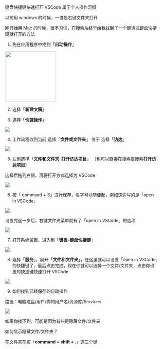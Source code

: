 键盘快捷键快速打开 VSCode 属于个人操作习惯

以前用 windows 的时候，一直是右键文件夹打开

刚开始用 Mac 的时候，很不习惯，在搜索后终于给我找到了一个能通过键盘快捷键就打开的方法

1. 先在应用程序中找到「**自动操作**」

<img src="/imgs/tips/open-vscode-1.png" width="165" />

2. 选择「**新建文稿**」

3. 选择「**快速操作**」

<img src="/imgs/tips/open-vscode-2.png"  />

4. 工作流程收到当前 选择「**文件或文件夹**」
   位于 选择「**访达**」

<img src="/imgs/tips/open-vscode-3.png"  />

5. 左侧选择「**文件和文件夹**-**打开访达项目**」
   （也可以直接在搜索框搜索**打开访达项目**）

选择后拖到右侧，再将打开方式选择为 VSCode

<img src="/imgs/tips/open-vscode-4.png"  />

6. 按「 command + S」进行保存，名字可以随便起，例如这边写的是「open in VSCode」

<img src="/imgs/tips/open-vscode-5.png"  />

设置完这一步后，右键文件夹菜单就有了「open in VSCode」的选项

<img src="/imgs/tips/open-vscode-6.png"  />

7. 打开系统设置，进入到「**键盘**-**键盘快捷键**」

<img src="/imgs/tips/keyboard-shortcut.png"  />

8. 选择「**服务**」，展开「**文件和文件夹**」，在这里就可以设置「open in VSCode」的快捷键了，最后点击完成，现在你就可以选择一个文件/文件夹，点击你设置的快捷键快速打开 VSCode

<img src="/imgs/tips/open-vscode-7.png"  />

9. 如何找到已经保存的自动操作

路径：电脑磁盘/用户/你的用户名/资源库/Services

<img src="/imgs/tips/open-vscode-8.png"  />

如果你找不到，可能是因为有些是隐藏文件/文件夹

如何显示隐藏文件/文件夹？

在文件夹在按「**command + shift + .**」这三个键
